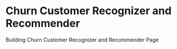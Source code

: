 # Churn Customer Recognizer and Recommender
Building Churn Customer Recognizer and Recommender Page
